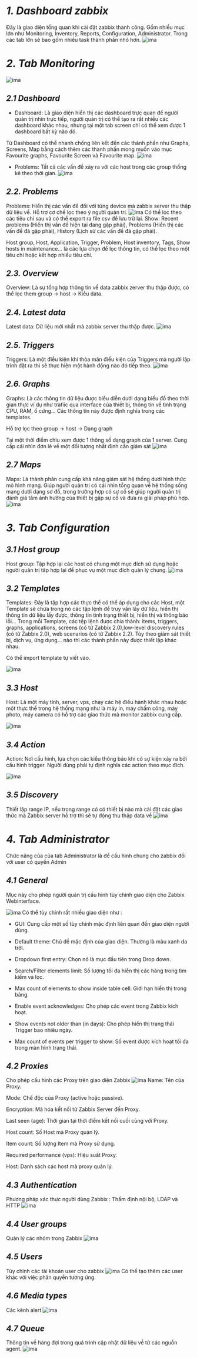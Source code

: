 # ***1. Dashboard zabbix***
Đây là giao diện tổng quan khi cài đặt zabbix thành công. Gồm nhiều mục lớn như Monitoring, Inventory, Reports, Configuration, Administrator. Trong các tab lớn sẽ bao gồm nhiều task thành phần nhỏ hơn.
![ima](../IMG/35.png)
# ***2. Tab Monitoring***
![ima](../IMG/36.png)
## ***2.1 Dashboard***
- Dashboard: Là giao diện hiển thị các dashboard trực quan để người quản trị nhìn trực tiếp, người quản trị có thể tạo ra rất nhiều các dashboard khác nhau, nhưng tại một tab screen chỉ có thể xem được 1 dashboard bất kỳ nào đó.

Từ Dashboard có thể nhanh chống liên kết đến các thành phần như Graphs, Screens, Map bằng cách thêm các thành phần mong muốn vào mục Favourite graphs, Favourite Screen và Favourite map.
![ima](../IMG/37.png)
- Problems: Tất cả các vấn đề xảy ra với các host trong các group thống kê theo thời gian.
![ima](../IMG/38.png)

## ***2.2. Problems***
Problems: Hiển thị các vấn đề đối với từng device mà zabbix server thu thập dữ liệu về. Hỗ trợ cơ chế lọc theo ý người quản trị.
![ima](../IMG/39.png)
Có thể lọc theo các tiêu chí sau và có thể export ra file csv để lưu trữ lại.
Show: Recent problems (Hiển thị vấn đề hiện tại đang gặp phải), Problems (Hiển thị các vấn đề đã gặp phải), History (Lịch sử các vấn đề đã gặp phải).

Host group, Host, Application, Trigger, Problem, Host inventory, Tags, Show hosts in maintenance... là các lựa chọn để lọc thông tin, có thể lọc theo một tiêu chí hoặc kết hợp nhiều tiêu chí.
## ***2.3. Overview***
Overview: Là sự tổng hợp thông tin về data zabbix zerver thu thập được, có thể lọc them group -> host -> Kiểu data.
## ***2.4. Latest data***
Latest data: Dữ liệu mới nhất mà zabbix server thu thập được.
![ima](../IMG/40.png)
## ***2.5. Triggers***
Triggers: Là một điều kiện khi thỏa mãn điều kiện của Triggers mà người lập trình đặt ra thì sẽ thực hiện một hành động nào đó tiếp theo.
![ima](../IMG/41.png)
## ***2.6. Graphs***
Graphs: Là các thông tin dữ liệu được biểu diễn dưới dạng biểu đồ theo thời gian thực ví dụ như trafiic qua interface của thiết bị, thông tin về tình trạng CPU, RAM, ổ cứng… Các thông tin này được định nghĩa trong các templates.

Hỗ trợ lọc theo group -> host -> Dạng graph

Tại một thời điểm chỉu xem được 1 thông số dạng graph của 1 server. Cung cấp cái nhìn đơn lẻ về một đối tượng nhất định cần giám sát
![ima](../IMG/42.png)
## ***2.7 Maps***
Maps: Là thành phân cung cấp khả năng giám sát hệ thống dưới hình thức mô hình mạng. Giúp người quản trị có cái nhìn tổng quan về hệ thống sống mạng dưới dạng sơ đồ, trong trường hợp có sự cố sẽ giúp người quản trị đánh giá tầm ảnh hưởng của thiết bị gặp sự cố và đưa ra giải pháp phù hợp.
![ima](../IMG/43.png)
# ***3. Tab Configuration***
## ***3.1 Host group***
Host group: Tập hợp lại các host có chung một mục đích sử dụng hoặc người quản trị tâp hợp lại để phục vụ một mục đích quản lý chung.
![ima](../IMG/44.png)
## ***3.2 Templates***
Templates: Đây là tập hợp các thực thể có thể áp dụng cho các Host, một Template sẽ chứa trong nó các tập lệnh để truy vấn lấy dữ liệu, hiển thị thông tin dữ liệu lấy được, thông tin tình trạng thiết bị, hiển thị và thông báo lỗi…
Trong mỗi Template, các tệp lệnh được chia thành: items, triggers, graphs, applications, screens (có từ Zabbix 2.0),low-level discovery rules (có từ Zabbix 2.0), web scenarios (có từ Zabbix 2.2). Tùy theo giám sát thiết bị, dịch vụ, ứng dụng… nào thì các thành phần này được thiết lập khác nhau.

Có thể import template tự viết vào.

![ima](../IMG/45.png)
## ***3.3 Host***
Host: Là một máy tính, server, vps, chạy các hệ điều hành khác nhau hoặc một thực thể trong hệ thống mạng như là máy in, máy chấm công, máy photo, máy camera có hỗ trợ các giao thức mà monitor zabbix cung cấp.

![ima](../IMG/46.png)
## ***3.4 Action***
Action: Nơi cấu hình, lựa chọn các kiểu thông báo khi có sự kiện xảy ra bởi cấu hình trigger. Người dùng phải tự định nghĩa các action theo mục đích.

![ima](../IMG/47.png)

## ***3.5 Discovery***
Thiết lập range IP, nếu trong range có có thiết bị nào mà cài đặt các giao thức mà Zabbix server hỗ trợ thì sẽ tự động thu thập data về
![ima](../IMG/48.png)

# ***4. Tab Administrator***
Chức năng của của tab Administrator là để cấu hình chung cho zabbix đối với user có quyền Admin
## ***4.1 General***
Mục này cho phép người quản trị cấu hình tùy chỉnh giao diện cho Zabbix Webinterface.

![ima](../IMG/49.png)
Có thể tùy chỉnh rất nhiều giao diện như :
- GUI: Cung cấp một số tùy chỉnh mặc định liên quan đến giao diện người dùng.
- Default theme: Chủ đề mặc định của giao diện. Thường là màu xanh da trời.

- Dropdown first entry: Chọn nó là mục đầu tiên trong Drop down.

- Search/Filter elements limit: Số lượng tối đa hiển thị các hàng trong tìm kiếm và lọc.

- Max count of elements to show inside table cell: Giới hạn hiển thị trong bảng.

- Enable event acknowledges: Cho phép các event trong Zabbix kích hoạt.

- Show events not older than (in days): Cho phép hiển thị trạng thái Trigger bao nhiêu ngày.

- Max count of events per trigger to show: Số event được kích hoạt tối đa trong màn hình trạng thái.

## ***4.2 Proxies***
Cho phép cấu hình các Proxy trên giao diện Zabbix
![ima](../IMG/50.png)
Name: Tên của Proxy.

Mode: Chế độc của Proxy (active hoặc passive).

Encryption: Mã hóa kết nối từ Zabbix Server đến Proxy.

Last seen (age): Thời gian tại thời điểm kết nối cuối cùng với Proxy.

Host count: Số Host mà Proxy quản lý.

Item count: Số lượng Item mà Proxy sử dụng.

Required performance (vps): Hiệu suất Proxy.

Host: Danh sách các host mà proxy quản lý.

 ## ***4.3 Authentication*** 
 Phương pháp xác thực người dùng Zabbix : Thẩm định nội bộ, LDAP và HTTP
 ![ima](../IMG/52.png)
 ## ***4.4 User groups***
 Quản lý các nhóm trong Zabbix
  ![ima](../IMG/53.png)
  ## ***4.5 Users***
  Tùy chỉnh các tài khoản user cho zabbix
   ![ima](../IMG/54.png)
   Có thể tạo thêm các user khác với việc phân quyền tương ứng.
   ## ***4.6 Media types***
   Các kênh alert
    ![ima](../IMG/55.png)
## ***4.7 Queue***
Thông tin về hàng đợi trong quá trình cập nhật dữ liệu về từ các nguồn agent.
   ![ima](../IMG/56.png)